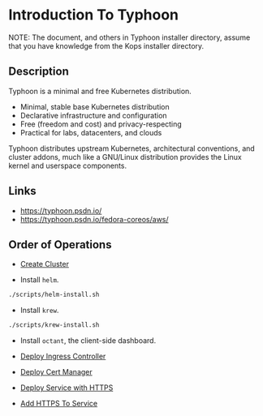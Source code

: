 # Introduction To Typhoon

NOTE: The document, and others in Typhoon installer directory, assume that you have knowledge from the Kops installer directory.

## Description

Typhoon is a minimal and free Kubernetes distribution.

* Minimal, stable base Kubernetes distribution
* Declarative infrastructure and configuration
* Free (freedom and cost) and privacy-respecting
* Practical for labs, datacenters, and clouds

Typhoon distributes upstream Kubernetes, architectural conventions, and cluster addons, much like a GNU/Linux distribution provides the Linux kernel and userspace components.

## Links

* https://typhoon.psdn.io/
* https://typhoon.psdn.io/fedora-coreos/aws/

## Order of Operations

* [Create Cluster](docs/01-create-cluster.md)

* Install `helm`.

```bash
./scripts/helm-install.sh
```

* Install `krew`.

```bash
./scripts/krew-install.sh
```

* Install `octant`, the client-side dashboard.

* [Deploy Ingress Controller](docs/03-deploy-ingress-controller.md)

* [Deploy Cert Manager](docs/03-deploy-cert-manager.md)

* [Deploy Service with HTTPS](docs/04-deploy-service-with-http.md)

* [Add HTTPS To Service](docs/05-add-https-to-service.md)
